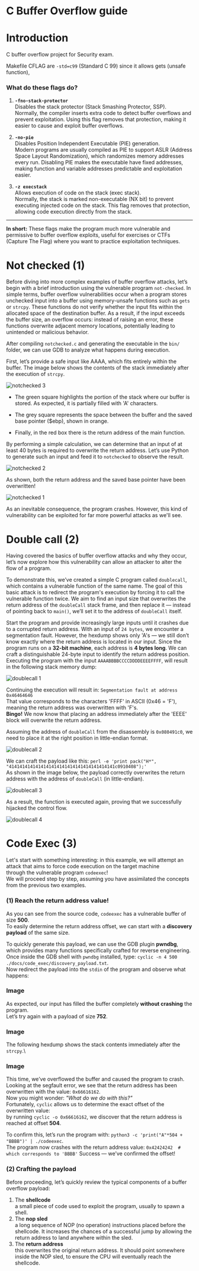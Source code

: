 # C Buffer Overflow guide

# Introduction

C buffer overflow project for Security exam.

Makefile CFLAG are ```-std=c99``` (Standard C 99) since it allows gets (unsafe function),


### What do these flags do?

1. **`-fno-stack-protector`**  
   Disables the stack protector (Stack Smashing Protector, SSP).  
   Normally, the compiler inserts extra code to detect buffer overflows and prevent exploitation. Using this flag removes that protection, making it easier to cause and exploit buffer overflows.

2. **`-no-pie`**  
   Disables Position Independent Executable (PIE) generation.  
   Modern programs are usually compiled as PIE to support ASLR (Address Space Layout Randomization), which randomizes memory addresses every run. Disabling PIE makes the executable have fixed addresses, making function and variable addresses predictable and exploitation easier.

3. **`-z execstack`**  
   Allows execution of code on the stack (exec stack).  
   Normally, the stack is marked non-executable (NX bit) to prevent executing injected code on the stack. This flag removes that protection, allowing code execution directly from the stack.

---

**In short:** These flags make the program much more vulnerable and permissive to buffer overflow exploits, useful for exercises or CTFs (Capture The Flag) where you want to practice exploitation techniques.



# Not checked (1)
Before diving into more complex examples of buffer overflow attacks, let’s begin with a brief introduction using the vulnerable program `not-checked`.
In simple terms, buffer overflow vulnerabilities occur when a program stores unchecked input into a buffer using memory-unsafe functions such as `gets` or `strcpy`.
These functions do not verify whether the input fits within the allocated space of the destination buffer.
As a result, if the input exceeds the buffer size, an overflow occurs: instead of raising an error, these functions overwrite adjacent memory locations, potentially leading to unintended or malicious behavior.

After compiling `notchecked.c` and generating the executable in the `bin/` folder, we can use GDB to analyze what happens during execution.

First, let’s provide a safe input like AAAA, which fits entirely within the buffer.
The image below shows the contents of the stack immediately after the execution of `strcpy`.

![notchecked 3](docs/images/notchecked%203.jpeg)

- The green square highlights the portion of the stack where our buffer is stored. As expected, it is partially filled with 'A' characters.

- The grey square represents the space between the buffer and the saved base pointer ($ebp), shown in orange.

- Finally, in the red box there is the return address of the main function.

By performing a simple calculation, we can determine that an input of at least 40 bytes is required to overwrite the return address.
Let’s use Python to generate such an input and feed it to `notchecked` to observe the result.

![notchecked 2](docs/images/notchecked%202.jpeg)

As shown, both the return address and the saved base pointer have been overwritten!

![notchecked 1](docs/images/notchecked%201.jpeg)

As an inevitable consequence, the program crashes. However, this kind of vulnerability can be exploited for far more powerful attacks as we'll see.


# Double call (2)

Having covered the basics of buffer overflow attacks and why they occur, let’s now explore how this vulnerability can allow an attacker to alter the flow of a program.

To demonstrate this, we’ve created a simple C program called `doublecall`, which contains a vulnerable function of the same name.
The goal of this basic attack is to redirect the program's execution by forcing it to call the vulnerable function twice.
We aim to find an input size that overwrites the return address of the `doubleCall` stack frame, and then replace it — instead of pointing back to `main()`, we’ll set it to the address of `doubleCall` itself.

Start the program and provide increasingly large inputs until it crashes due to a corrupted return address.
With an input of `24 bytes`, we encounter a segmentation fault.
However, the hexdump shows only 'A's — we still don’t know exactly where the return address is located in our input.
Since the program runs on a **32-bit machine**, each address is **4 bytes long**.
We can craft a distinguishable 24-byte input to identify the return address position.
Executing the program with the input `AAAABBBBCCCCDDDDEEEEFFFF`, will result in the following stack memory dump:

![doublecall 1](docs/images/doublecall%201.jpeg)

Continuing the execution will result in: `Segmentation fault at address 0x46464646`\
That value corresponds to the characters 'FFFF' in ASCII (0x46 = 'F'), meaning the return address was overwritten with 'F's.\
**Bingo!** We now know that placing an address immediately after the 'EEEE' block will overwrite the return address.

Assuming the address of `doubleCall` from the disassembly is `0x080491c0`, we need to place it at the right position in little-endian format.

![doublecall 2](docs/images/doublecall%202.jpeg)

We can craft the payload like this: `perl -e 'print pack("H*", "4141414141414141414141414141414141414141c0910408");'`\
As shown in the image below, the payload correctly overwrites the return address with the address of `doubleCall` (in little-endian).

![doublecall 3](docs/images/doublecall%203.jpeg)

As a result, the function is executed again, proving that we successfully hijacked the control flow.

![doublecall 4](docs/images/doublecall%204.jpeg)

# Code Exec (3)

Let's start with something interesting: in this example, we will attempt an attack that aims to force code execution on the target machine  
through the vulnerable program `codeexec`!  
We will proceed step by step, assuming you have assimilated the concepts from the previous two examples.

### (1) Reach the return address value!

As you can see from the source code, `codeexec` has a vulnerable buffer of size **500**.  
To easily determine the return address offset, we can start with a **discovery payload** of the same size.

To quickly generate this payload, we can use the GDB plugin **pwndbg**, which provides many functions specifically crafted for reverse engineering.  
Once inside the GDB shell with `pwndbg` installed, type: `cyclic -n 4 500 ./docs/code_exec/discovery_payload.txt`.\
Now redirect the payload into the `stdin` of the program and observe what happens:

### Image 

As expected, our input has filled the buffer completely **without crashing** the program.\
Let’s try again with a payload of size **752**.

### Image
The following hexdump shows the stack contents immediately after the `strcpy`.\
### Image

This time, we’ve overflowed the buffer and caused the program to crash.\
Looking at the segfault error, we see that the return address has been overwritten with the value: `0x66616162`.\
Now you might wonder: _"What do we do with this?"_\
Fortunately, `cyclic` allows us to determine the exact offset of the overwritten value:\
by running `cyclic -o 0x66616162`, we discover that the return address is reached at offset **504**.

To confirm this, let’s run the program with: `python3 -c 'print("A"*504 + "BBBB")' | ./codeexec`.\
The program now crashes with the return address value: `0x42424242  # which corresponds to 'BBBB'`
Success — we’ve confirmed the offset!

### (2) Crafting the payload

Before proceeding, let’s quickly review the typical components of a buffer overflow payload:

1. The **shellcode**\
a small piece of code used to exploit the program, usually to spawn a shell.
2. The **nop sled**\
a long sequence of NOP (no operation) instructions placed before the shellcode.
It increases the chances of a successful jump by allowing the return address to land anywhere within the sled.
3. The **return address**\
this overwrites the original return address.
It should point somewhere inside the NOP sled, to ensure the CPU will eventually reach the shellcode.








